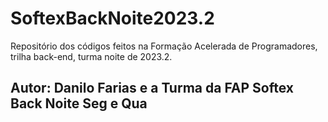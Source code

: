 # SoftexBackNoite2023.2
Repositório dos códigos feitos na Formação Acelerada de Programadores, trilha back-end, turma noite de 2023.2.

## Autor: Danilo Farias e a Turma da FAP Softex Back Noite Seg e Qua
